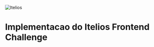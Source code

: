 ![Itelios](http://www.itelios.com.br/images/logo_itelios_orange@2x.png)

# Implementacao do Itelios Frontend Challenge

